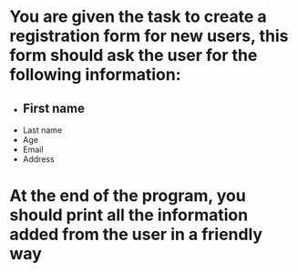 # You are given the task to create a registration form for new users, this form should ask the user for the following information:

- ## First name
- Last name
- Age
- Email
- Address
# At the end of the program, you should print all the information added from the user in a friendly way
